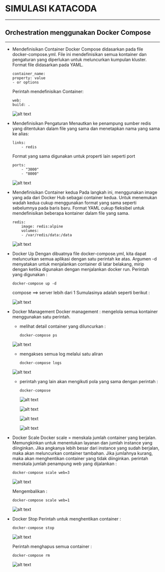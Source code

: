 # SIMULASI KATACODA
***
## Orchestration menggunakan Docker Compose
***
*  Mendefinisikan Container 
	Docker Compose didasarkan pada file docker-compose.yml. File ini mendefinisikan semua kontainer dan pengaturan yang diperlukan untuk meluncurkan kumpulan kluster.
	Format file didasarkan pada YAML. 
			
	~~~
	container_name:
	property: value
	- or options
	~~~
			
	Perintah mendefinisikan Container:
			
	~~~
	web:
	build: .
	~~~
			
	![alt text](https://github.com/EnjangDwiKartini/tct-docker-enjang2/blob/master/img/1.PNG "simulasi-docker")
			
			
* Mendefinisikan Pengaturan 
	Menautkan ke penampung sumber redis yang ditentukan dalam file yang sama dan menetapkan nama yang sama ke alias:
		
	~~~
	links:
		- redis
	~~~
			
	Format yang sama digunakan untuk properti lain seperti port
			
	~~~
	ports:
		- "3000"
		- "8000"
	~~~
			
	![alt text](https://github.com/EnjangDwiKartini/tct-docker-enjang2/blob/master/img/2.PNG "simulasi-docker")
		
* Mendefinisikan Container kedua 
	Pada langkah ini,  menggunakan image yang ada dari Docker Hub sebagai container kedua.
	Untuk menemukan wadah kedua cukup menggunakan format yang sama seperti sebelumnya pada baris baru. Format YAML cukup fleksibel untuk mendefinisikan beberapa kontainer dalam file yang sama.
			
	~~~
	redis:
		image: redis:alpine
		volumes:
		- /var/redis/data:/data
	~~~
			
	![alt text](https://github.com/EnjangDwiKartini/tct-docker-enjang2/blob/master/img/3.PNG "simulasi-docker")

* Docker Up
	Dengan dibuatnya file docker-compose.yml, kita dapat meluncurkan semua aplikasi dengan satu perintah ke atas. Argumen -d menyatakan untuk menjalankan container di latar belakang, mirip dengan ketika digunakan dengan menjalankan docker run. 
	Perintah yang digunakan :
			
	~~~
	docker-compose up -d
	~~~
			
	compose ==> server lebih dari 1
	Sumulasinya adalah seperti berikut :
			
	![alt text](https://github.com/EnjangDwiKartini/tct-docker-enjang2/blob/master/img/4.PNG "simulasi-docker")
		
* Docker Management
	Docker management : mengelola semua kontainer menggunakan satu perintah. 
	- melihat detail container yang diluncurkan :
			
		~~~
		docker-compose ps
		~~~
				
	![alt text](https://github.com/EnjangDwiKartini/tct-docker-enjang2/blob/master/img/5.PNG "simulasi-docker")
			
	- mengakses semua log melalui satu aliran
			
		~~~
		docker-compose logs
		~~~
				
	![alt text](https://github.com/EnjangDwiKartini/tct-docker-enjang2/blob/master/img/6.PNG "simulasi-docker")
				
	- perintah yang lain akan mengikuti pola yang sama dengan perintah :
			
		~~~
		docker-compose
		~~~
				
		![alt text](https://github.com/EnjangDwiKartini/tct-docker-enjang2/blob/master/img/7-1.PNG "simulasi-docker")

		![alt text](https://github.com/EnjangDwiKartini/tct-docker-enjang2/blob/master/img/7-2.PNG "simulasi-docker")
				
		![alt text](https://github.com/EnjangDwiKartini/tct-docker-enjang2/blob/master/img/7-3.PNG "simulasi-docker")
				
		![alt text](https://github.com/EnjangDwiKartini/tct-docker-enjang2/blob/master/img/7-4.PNG "simulasi-docker")
* Docker Scale 
	Docker scale = menskala jumlah container yang berjalan.
	Memungkinkan untuk  menentukan layanan dan  jumlah instance yang diinginkan. Jika angkanya lebih besar dari instance yang sudah berjalan, maka akan meluncurkan container tambahan. Jika jumlahnya kurang, maka akan menghentikan container yang tidak diinginkan.
	perintah menskala jumlah penampung web yang dijalankan :
		
	~~~
	docker-compose scale web=3
	~~~
		
	![alt text](https://github.com/EnjangDwiKartini/tct-docker-enjang2/blob/master/img/8.PNG "simulasi-docker")
		
	Mengembalikan :
		
	~~~
	docker-compose scale web=1
	~~~
		
	![alt text](https://github.com/EnjangDwiKartini/tct-docker-enjang2/blob/master/img/9.PNG "simulasi-docker")
		
* Docker Stop 
	Perintah untuk menghentikan container :
		
	~~~
	docker-compose stop
	~~~
		
	![alt text](https://github.com/EnjangDwiKartini/tct-docker-enjang2/blob/master/img/10.PNG "simulasi-docker")
		
	Perintah menghapus semua container :
		
	~~~
	docker-compose rm
	~~~
		
	![alt text](https://github.com/EnjangDwiKartini/tct-docker-enjang2/blob/master/img/11.PNG "simulasi-docker")
		
		
		
	
			